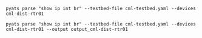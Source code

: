
`pyats parse "show ip int br" --testbed-file cml-testbed.yaml --devices cml-dist-rtr01`

`pyats parse "show ip int br" --testbed-file cml-testbed.yaml --devices cml-dist-rtr01 --output output_cml-dist-rtr01`

